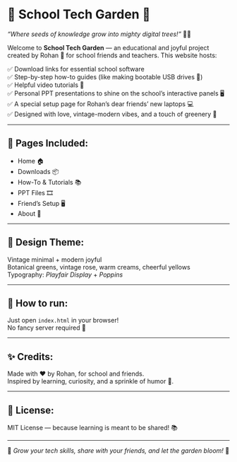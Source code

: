 # 🌸 School Tech Garden 🌸

_“Where seeds of knowledge grow into mighty digital trees!”_ 🌳✨

Welcome to **School Tech Garden** — an educational and joyful project created by Rohan 🌿 for school friends and teachers. This website hosts:

✅ Download links for essential school software  
✅ Step-by-step how-to guides (like making bootable USB drives 🚀)  
✅ Helpful video tutorials 🎥  
✅ Personal PPT presentations to shine on the school’s interactive panels 🖥️  
✅ A special setup page for Rohan’s dear friends’ new laptops 💻  
✅ Designed with love, vintage-modern vibes, and a touch of greenery 🌱  

---

## 🌼 Pages Included:

- Home 🏠  
- Downloads 📦  
- How-To & Tutorials 📚  
- PPT Files 🎞️  
- Friend’s Setup 🖥️  
- About 🌟  

---

## 🎨 Design Theme:

Vintage minimal + modern joyful  
Botanical greens, vintage rose, warm creams, cheerful yellows  
Typography: _Playfair Display_ + _Poppins_

---

## 🚀 How to run:

Just open `index.html` in your browser!  
No fancy server required 🌸

---

## ✨ Credits:

Made with ❤️ by Rohan, for school and friends.  
Inspired by learning, curiosity, and a sprinkle of humor 🌼.

---

## 📝 License:

MIT License — because learning is meant to be shared! 📚

---

🌿 _Grow your tech skills, share with your friends, and let the garden bloom!_ 🌸
